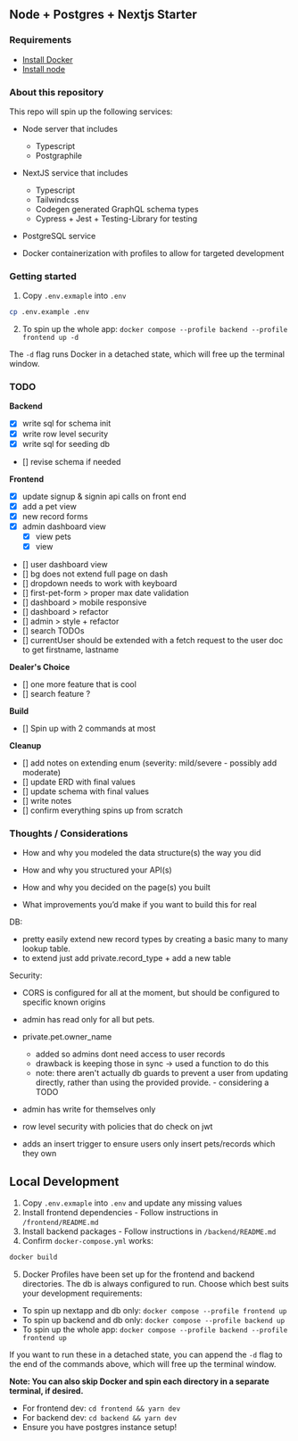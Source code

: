 ## Node + Postgres + Nextjs Starter

### Requirements

- [Install Docker](https://docs.docker.com/engine/install/)
- [Install node](https://nodejs.org/en/download/prebuilt-installer/current)

### About this repository

This repo will spin up the following services:

- Node server that includes
  - Typescript
  - Postgraphile

- NextJS service that includes
  - Typescript
  - Tailwindcss
  - Codegen generated GraphQL schema types
  - Cypress + Jest + Testing-Library for testing

- PostgreSQL service

- Docker containerization with profiles to allow for targeted development

### Getting started

1. Copy `.env.exmaple` into `.env`

```bash
cp .env.example .env
```

2. To spin up the whole app: `docker compose --profile backend --profile frontend up -d`

The `-d` flag runs Docker in a detached state, which will free up the terminal window.


### TODO

**Backend**
- [x] write sql for schema init
- [x] write row level security 
- [x] write sql for seeding db
- [] revise schema if needed

**Frontend**
- [x] update signup & signin api calls on front end
- [x] add a pet view
- [x] new record forms
- [x] admin dashboard view
   - [x] view pets
   - [x] view 
- [] user dashboard view
- [] bg does not extend full page on dash
- [] dropdown needs to work with keyboard
- [] first-pet-form > proper max date validation
- [] dashboard > mobile responsive
- [] dashboard > refactor
- [] admin > style + refactor
- [] search TODOs
- [] currentUser should be extended with a fetch request to the user doc to get firstname, lastname

**Dealer's Choice**
- [] one more feature that is cool
- [] search feature ?

**Build**
- [] Spin up with 2 commands at most

**Cleanup**

- [] add notes on extending enum (severity: mild/severe - possibly add moderate)
- [] update ERD with final values
- [] update schema with final values
- [] write notes
- [] confirm everything spins up from scratch



### Thoughts / Considerations

- How and why you modeled the data structure(s) the way you did
- How and why you structured your API(s)
 
- How and why you decided on the page(s) you built
- What improvements you’d make if you want to build this for real


DB:
- pretty easily extend new record types by creating a basic many to many lookup table.
- to extend just add private.record_type + add a new table

Security:
  - CORS is configured for all at the moment, but should be configured to specific known origins 
  - admin has read only for all but pets.
  - private.pet.owner_name 
    - added so admins dont need access to user records
    - drawback is keeping those in sync -> used a function to do this
    - note: there aren't actually db guards to prevent a user from updating directly, rather than using the provided provide. - considering a TODO 

  - admin has write for themselves only 
  - row level security with policies that do check on jwt 
  - adds an insert trigger to ensure users only insert pets/records which they own


  ## Local Development


1. Copy `.env.exmaple` into `.env` and update any missing values
2. Install frontend dependencies - Follow instructions in `/frontend/README.md`
3. Install backend packages - Follow instructions in `/backend/README.md`
4. Confirm `docker-compose.yml` works:

```bash
docker build
```

5. Docker Profiles have been set up for the frontend and backend directories. The db is always configured to run. Choose which best suits your development requirements:

- To spin up nextapp and db only: `docker compose --profile frontend up`
- To spin up backend and db only: `docker compose --profile backend up`
- To spin up the whole app: `docker compose --profile backend --profile frontend up`

If you want to run these in a detached state, you can append the `-d` flag to the end of the commands above, which will free up the terminal window.

**Note: You can also skip Docker and spin each directory in a separate terminal, if desired.**

- For frontend dev: `cd frontend && yarn dev`
- For backend dev: `cd backend && yarn dev`
- Ensure you have postgres instance setup!
